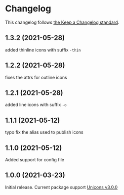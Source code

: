 # Changelog

This changelog follows [the Keep a Changelog standard](https://keepachangelog.com).

## 1.3.2 (2021-05-28)
added thinline icons with suffix `-thin`

## 1.2.2 (2021-05-28)
fixes the attrs for outline icons

## 1.2.1 (2021-05-28)
added line icons with suffix `-o`

## 1.1.1 (2021-05-12)
typo fix the alias used to publish icons

## 1.1.0 (2021-05-12)
Added support for config file

## 1.0.0 (2021-03-23)

Initial release.
Current package support [Unicons v3.0.0](https://github.com/Iconscout/unicons/releases/tag/v3.0.0)
